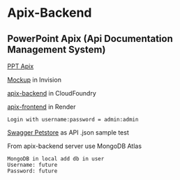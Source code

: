 # Apix-Backend

## PowerPoint Apix (Api Documentation Management System)
[PPT Apix](https://docs.google.com/presentation/d/1zxV0uNkCVgg6DITmYqWPjRTfHjVVViCYKLzBNW0DImM/edit?usp=sharing)

[Mockup](https://invis.io/ZXT8MF8P5G2) in Invision

[apix-backend](https://apix-backend.cfapps.io/swagger-ui.html) in CloudFoundry

[apix-frontend](https://apix-frontend.onrender.com) in Render

`Login with username:password = admin:admin`


[Swagger Petstore](https://petstore.swagger.io/v2/swagger.json) as API .json sample test

From apix-backend server use MongoDB Atlas

```
MongoDB in local add db in user
Username: future
Password: future
```

